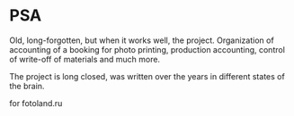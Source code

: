 PSA
===========

Old, long-forgotten, but when it works well, the project.
Organization of accounting of a booking for photo printing, production accounting, control of write-off of materials and much more.

The project is long closed, was written over the years in different states of the brain.

for fotoland.ru